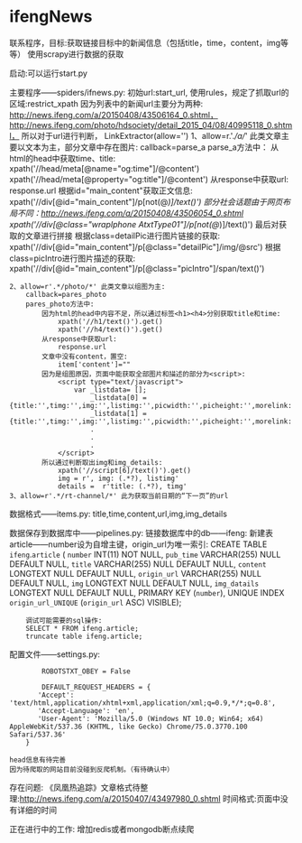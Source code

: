 # ifengNews
联系程序，目标:获取链接目标中的新闻信息（包括title，time，content，img等等）
使用scrapy进行数据的获取

启动:可以运行start.py

主要程序——spiders/ifnews.py:
	初始url:start_url,
	使用rules，规定了抓取url的区域:restrict_xpath
	因为列表中的新闻url主要分为两种:
	http://news.ifeng.com/a/20150408/43506164_0.shtml，
	http://news.ifeng.com/photo/hdsociety/detail_2015_04/08/40995118_0.shtml，
	所以对于url进行判断， LinkExtractor(allow='')
	1、allow=r.'.*/a/*' 此类文章主要以文本为主，部分文章中存在图片:
		callback=parse_a
		parse_a方法中：
			从html的head中获取time、title:
				xpath('//head/meta[@name="og:time"]/@content')
				xpath('//head/meta[@property="og:title"]/@content')
			从response中获取url:
				response.url
			根据id="main_content"获取正文信息:
				xpath('//div[@id="main_content"]/p[not(@*)]/text()')
				部分社会话题由于网页布局不同：http://news.ifeng.com/a/20150408/43506054_0.shtml
				xpath('//div[@class="wrapIphone AtxtType01"]/p[not(@*)]/text()')
				最后对获取的文章进行拼接
			根据class=detailPic进行图片链接的获取:
				xpath('//div[@id="main_content"]/p[@class="detailPic"]/img/@src')
			根据class=picIntro进行图片描述的获取:
				xpath('//div[@id="main_content"]/p[@class="picIntro"]/span/text()')

	2、allow=r'.*/photo/*' 此类文章以组图为主:
		callback=pares_photo
		pares_photo方法中:
			因为html的head中内容不足，所以通过标签<h1><h4>分别获取title和time:
				xpath('//h1/text()').get()
				xpath('//h4/text()').get()
			从response中获取url:
				response.url
			文章中没有content，置空:
				item['content']=""
			因为是组图原因，页面中能获取全部图片和描述的部分为<script>:
				<script type="text/javascript">
					var _listdata= [];
						_listdata[0] = {title:'',timg:'',img:'',listimg:'',picwidth:'',picheight:'',morelink:''}
						_listdata[1] = {title:'',timg:'',img:'',listimg:'',picwidth:'',picheight:'',morelink:''}
						.
						.
						.
				</script>
			所以通过判断取出img和img_details:
				xpath('//script[6]/text()').get()
				img = r', img: (.*?), listimg'
				details =  r'title: (.*?), timg'
	3、allow=r'.*/rt-channel/*' 此为获取当前日期的“下一页”的url

数据格式——items.py:
	title,time,content,url,img,img_details

数据保存到数据库中——pipelines.py:
	链接数据库中的db——ifeng:
	新建表article——number设为自增主键，origin_url为唯一索引:
		CREATE TABLE `ifeng`.`article` (
  			`number` INT(11) NOT NULL,
 			`pub_time` VARCHAR(255) NULL DEFAULT NULL,
			`title` VARCHAR(255) NULL DEFAULT NULL,
			`content` LONGTEXT NULL DEFAULT NULL,
			`origin_url` VARCHAR(255) NULL DEFAULT NULL,
			`img` LONGTEXT NULL DEFAULT NULL,
			`img_datails` LONGTEXT NULL DEFAULT NULL,
			PRIMARY KEY (`number`),
			UNIQUE INDEX `origin_url_UNIQUE` (`origin_url` ASC) VISIBLE);

		调试可能需要的sql操作:
		SELECT * FROM ifeng.article;
		truncate table ifeng.article;

配置文件——settings.py:
			
			ROBOTSTXT_OBEY = False
			
			DEFAULT_REQUEST_HEADERS = {
		   'Accept': 'text/html,application/xhtml+xml,application/xml;q=0.9,*/*;q=0.8',
		   'Accept-Language': 'en',
		   'User-Agent': 'Mozilla/5.0 (Windows NT 10.0; Win64; x64) AppleWebKit/537.36 (KHTML, like Gecko) Chrome/75.0.3770.100 Safari/537.36'
		}

	head信息有待完善
	因为待爬取的网站目前没碰到反爬机制。（有待确认中）

存在问题:
 《凤凰热追踪》文章格式待整理:http://news.ifeng.com/a/20150407/43497980_0.shtml
 时间格式:页面中没有详细的时间

正在进行中的工作:
	增加redis或者mongodb断点续爬


